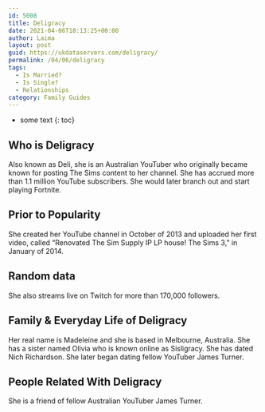 ```yaml
---
id: 5008
title: Deligracy
date: 2021-04-06T18:13:25+00:00
author: Laima
layout: post
guid: https://ukdataservers.com/deligracy/
permalink: /04/06/deligracy
tags:
  - Is Married?
  - Is Single?
  - Relationships
category: Family Guides
---
```


* some text
{: toc}


## Who is Deligracy
                  
                  
                  
Also known as Deli, she is an Australian YouTuber who originally became known for posting The Sims content to her channel. She has accrued more than 1.1 million YouTube subscribers. She would later branch out and start playing Fortnite.
                  
              
            
              
            
                
                
                
## Prior to Popularity
                  
                  
                  
She created her YouTube channel in October of 2013 and uploaded her first video, called &#8220;Renovated The Sim Supply IP LP house! The Sims 3,&#8221; in January of 2014. 
                  
              
            
              
            
                
                
                
## Random data
                  
                  
                  
She also streams live on Twitch for more than 170,000 followers. 
                  
              
            
              
            
                
                
                
## Family & Everyday Life of Deligracy
                  
                  
                  
Her real name is Madeleine and she is based in Melbourne, Australia. She has a sister named Olivia who is known online as Sisligracy. She has dated Nich Richardson. She later began dating fellow YouTuber James Turner.
                  
              
            
              
            
                
                
                
## People Related With Deligracy
                  
                  
                  
She is a friend of fellow Australian YouTuber James Turner. 
                  
              
            
              
            
                
              
            
              
              
            
            
              
            
          
          
          